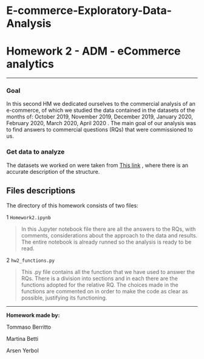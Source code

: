 # E-commerce-Exploratory-Data-Analysis

# Homework 2 - ADM - eCommerce analytics

***********************************************************************
### Goal
In this second HM we dedicated ourselves to the commercial analysis of an e-commerce, of which we studied the data contained in the datasets of the months of: October 2019, November 2019, December 2019, January 2020, February 2020, March 2020, April 2020 .
The main goal of our analysis was to find answers to commercial questions (RQs) that were commissioned to us.

### Get data to analyze
The datasets we worked on were taken from [This link](https://www.kaggle.com/mkechinov/ecommerce-behavior-data-from-multi-category-store?select=2019-Oct.csv)   , where there is an accurate description of the structure.

## Files descriptions
The directory of this homework consists of two files:

1 `Homework2.ipynb`
> In this Jupyter notebook file there are all the answers to the RQs, with comments, considerations about the approach to the data and results. The entire notebook is already runned so the analysis is ready to be read.

2 `hw2_functions.py`
> This .py file contains all the function that we have used to answer the RQs. There is a division into sections and in each there are the functions adopted for the relative RQ. The choices made in the functions are commented on in order to make the code as clear as possible, justifying its functioning.

****************************************************************
**Homework made by:**

Tommaso Berritto

Martina Betti

Arsen Yerbol
